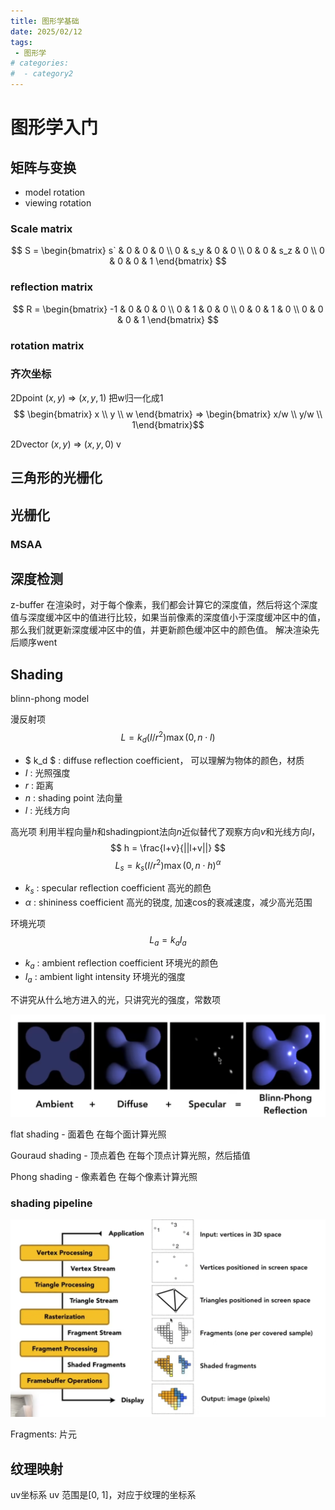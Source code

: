 ```yaml
---
title: 图形学基础
date: 2025/02/12
tags:
 - 图形学
# categories:
#  - category2
---
```

# 图形学入门

## 矩阵与变换

- model rotation
- viewing rotation

### Scale matrix

$$ S = \begin{bmatrix} s`  & 0 & 0 & 0 \\ 0 & s_y & 0 & 0 \\ 0 & 0 & s_z & 0 \\ 0 & 0 & 0 & 1 \end{bmatrix} $$
### reflection matrix

$$ R = \begin{bmatrix} -1 & 0 & 0 & 0 \\ 0 & 1 & 0 & 0 \\ 0 & 0 & 1 & 0 \\ 0 & 0 & 0 & 1 \end{bmatrix} $$

### rotation matrix

### 齐次坐标
2Dpoint $(x, y)$ => $(x, y, 1)$ 
把w归一化成1
$$ \begin{bmatrix} x \\ y \\ w \end{bmatrix}  => \begin{bmatrix} x/w \\ y/w \\ 1\end{bmatrix}$$

2Dvector $(x, y)$ => $(x, y, 0)$ v

## 三角形的光栅化

## 光栅化
 


### MSAA


## 深度检测

z-buffer 
在渲染时，对于每个像素，我们都会计算它的深度值，然后将这个深度值与深度缓冲区中的值进行比较，如果当前像素的深度值小于深度缓冲区中的值，那么我们就更新深度缓冲区中的值，并更新颜色缓冲区中的颜色值。 解决渲染先后顺序went

## Shading

blinn-phong model

漫反射项
$$ L = k_d(I/r^2)\max(0,n \cdot l) $$

- $ k_d $ : diffuse reflection coefficient， 可以理解为物体的颜色，材质
- $I$ : 光照强度
- $r$ : 距离
- $n$ : shading point 法向量
- $l$ : 光线方向


高光项
利用半程向量$h$和shadingpiont法向$n$近似替代了观察方向$v$和光线方向$l$，
$$ h = \frac{l+v}{||l+v||} $$
$$ L_s = k_s(I/r^2)\max(0,n \cdot h)^{\alpha} $$

- $k_s$ : specular reflection coefficient 高光的颜色
- $\alpha$ : shininess coefficient 高光的锐度, 加速cos的衰减速度，减少高光范围

环境光项
$$ L_a = k_aI_a $$

- $k_a$ : ambient reflection coefficient 环境光的颜色
- $I_a$ : ambient light intensity 环境光的强度 

不讲究从什么地方进入的光，只讲究光的强度，常数项

![blinn-phong](blinnphone.png)

flat shading - 面着色
在每个面计算光照


Gouraud shading - 顶点着色
在每个顶点计算光照，然后插值


Phong shading - 像素着色
在每个像素计算光照



### shading pipeline

![shading pipeline](./renderingpipline.png) 

Fragments: 片元


## 纹理映射

uv坐标系
uv 范围是[0, 1]，对应于纹理的坐标系